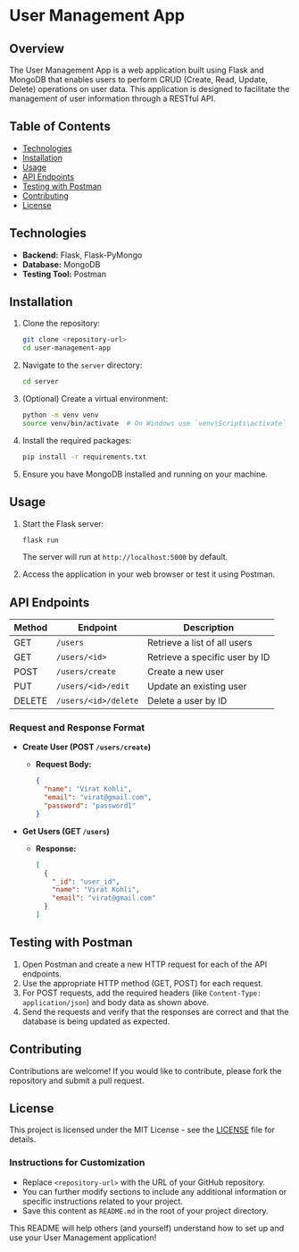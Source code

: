 
# User Management App

## Overview

The User Management App is a web application built using Flask and MongoDB that enables users to perform CRUD (Create, Read, Update, Delete) operations on user data. This application is designed to facilitate the management of user information through a RESTful API.

## Table of Contents

- [Technologies](#technologies)
- [Installation](#installation)
- [Usage](#usage)
- [API Endpoints](#api-endpoints)
- [Testing with Postman](#testing-with-postman)
- [Contributing](#contributing)
- [License](#license)

## Technologies

- **Backend:** Flask, Flask-PyMongo
- **Database:** MongoDB
- **Testing Tool:** Postman

## Installation

1. Clone the repository:

   ```bash
   git clone <repository-url>
   cd user-management-app
   ```

2. Navigate to the `server` directory:

   ```bash
   cd server
   ```

3. (Optional) Create a virtual environment:

   ```bash
   python -m venv venv
   source venv/bin/activate  # On Windows use `venv\Scripts\activate`
   ```

4. Install the required packages:

   ```bash
   pip install -r requirements.txt
   ```

5. Ensure you have MongoDB installed and running on your machine.

## Usage

1. Start the Flask server:

   ```bash
   flask run
   ```

   The server will run at `http://localhost:5000` by default.

2. Access the application in your web browser or test it using Postman.

## API Endpoints

| Method | Endpoint                | Description                             |
|--------|-------------------------|-----------------------------------------|
| GET    | `/users`                | Retrieve a list of all users           |
| GET    | `/users/<id>`           | Retrieve a specific user by ID         |
| POST   | `/users/create`         | Create a new user                       |
| PUT    | `/users/<id>/edit`      | Update an existing user                 |
| DELETE | `/users/<id>/delete`    | Delete a user by ID                    |

### Request and Response Format

- **Create User (POST `/users/create`)**
  - **Request Body:**
    ```json
    {
      "name": "Virat Kohli",
      "email": "virat@gmail.com",
      "password": "password1"
    }
    ```

- **Get Users (GET `/users`)**
  - **Response:**
    ```json
    [
      {
        "_id": "user_id",
        "name": "Virat Kohli",
        "email": "virat@gmail.com"
      }
    ]
    ```

## Testing with Postman

1. Open Postman and create a new HTTP request for each of the API endpoints.
2. Use the appropriate HTTP method (GET, POST) for each request.
3. For POST requests, add the required headers (like `Content-Type: application/json`) and body data as shown above.
4. Send the requests and verify that the responses are correct and that the database is being updated as expected.

## Contributing

Contributions are welcome! If you would like to contribute, please fork the repository and submit a pull request.

## License

This project is licensed under the MIT License - see the [LICENSE](LICENSE) file for details.

### Instructions for Customization

- Replace `<repository-url>` with the URL of your GitHub repository.
- You can further modify sections to include any additional information or specific instructions related to your project.
- Save this content as `README.md` in the root of your project directory.

This README will help others (and yourself) understand how to set up and use your User Management application!
